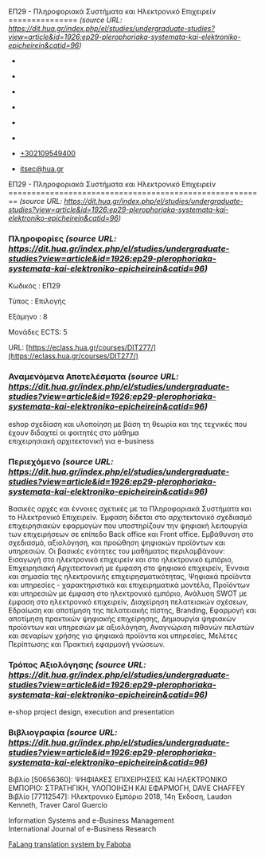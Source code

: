 ΕΠ29 - Πληροφοριακά Συστήματα και Ηλεκτρονικό Επιχειρείν
===============    *(source URL: https://dit.hua.gr/index.php/el/studies/undergraduate-studies?view=article&id=1926:ep29-plerophoriaka-systemata-kai-elektroniko-epicheirein&catid=96)*

*   [](https://www.facebook.com/ditharokopio)
*   [](https://www.youtube.com/channel/UCEHkYirpXF1nSLxDCrfDZ4A)
*   [](https://www.linkedin.com/company/77699385)
*   [](https://www.instagram.com/dithua)

*   [](https://dit.hua.gr/index.php/el/studies/undergraduate-studies)
*   [](https://dit.hua.gr/index.php/en/studies/undergraduate-studies)

*   [+302109549400](tel:+302109549400)
*   [itsec@hua.gr](mailto:itsec@hua.gr)

ΕΠ29 - Πληροφοριακά Συστήματα και Ηλεκτρονικό Επιχειρείν
========================================================  *(source URL: https://dit.hua.gr/index.php/el/studies/undergraduate-studies?view=article&id=1926:ep29-plerophoriaka-systemata-kai-elektroniko-epicheirein&catid=96)*

### Πληροφορίες  *(source URL: https://dit.hua.gr/index.php/el/studies/undergraduate-studies?view=article&id=1926:ep29-plerophoriaka-systemata-kai-elektroniko-epicheirein&catid=96)*

Κωδικός : ΕΠ29

Τύπος : Επιλογής

Εξάμηνο : 8

Μονάδες ECTS: 5

URL: [https://eclass.hua.gr/courses/DIT277/](https://eclass.hua.gr/courses/DIT277/)

### Αναμενόμενα Αποτελέσματα  *(source URL: https://dit.hua.gr/index.php/el/studies/undergraduate-studies?view=article&id=1926:ep29-plerophoriaka-systemata-kai-elektroniko-epicheirein&catid=96)*

eshop σχεδίαση και υλοποίηση με βάση τη θεωρία και της τεχνικές που έχουν διδαχτεί οι φοιτητές στο μάθημα  
επιχειρησιακή αρχιτεκτονική για e-business

### Περιεχόμενο  *(source URL: https://dit.hua.gr/index.php/el/studies/undergraduate-studies?view=article&id=1926:ep29-plerophoriaka-systemata-kai-elektroniko-epicheirein&catid=96)*

Βασικές αρχές και έννοιες σχετικές με τα Πληροφοριακά Συστήματα και το Ηλεκτρονικό Επιχειρείν. Έμφαση δίδεται στο αρχιτεκτονικό σχεδιασμό επιχειρησιακών εφαρμογών που υποστηρίζουν την ψηφιακή λειτουργία των επιχειρήσεων σε επίπεδο Back office και Front office. Εμβάθυνση στο σχεδιασμό, αξιολόγηση, και προώθηση ψηφιακών προϊόντων και υπηρεσιών. Οι βασικές ενότητες του μαθήματος περιλαμβάνουν: Εισαγωγή στο ηλεκτρονικό επιχειρείν και στο ηλεκτρονικό εμπόριο, Επιχειρησιακή Αρχιτεκτονική με έμφαση στο ψηφιακό επιχειρείν, Έννοια και σημασία της ηλεκτρονικής επιχειρησματικότητας, Ψηφιακά προϊόντα και υπηρεσίες - χαρακτηριστικά και επιχειρηματικά μοντέλα, Προϊόντων και υπηρεσιών με έμφαση στο ηλεκτρονικό εμπόριο, Ανάλυση SWOT με έμφαση στο ηλεκτρονικό επιχειρείν, Διαχείρηση πελατειακών σχέσεων, Εδραίωση και αποτίμηση της πελατειακής πίστης, Branding, Εφαρμογή και αποτίμηση πρακτικών ψηφιακής επιχείρησης, Δημιουργία ψηφιακών προϊόντων και υπηρεσιών με αξιολόγηση, Αναγνώριση πιθανών πελατών και σεναρίων χρήσης για ψηφιακά προϊόντα και υπηρεσίες, Μελέτες Περίπτωσης και Πρακτική εφαρμογή γνώσεων.

### Τρόπος Αξιολόγησης  *(source URL: https://dit.hua.gr/index.php/el/studies/undergraduate-studies?view=article&id=1926:ep29-plerophoriaka-systemata-kai-elektroniko-epicheirein&catid=96)*

e-shop project design, execution and presentation

### Βιβλιογραφία  *(source URL: https://dit.hua.gr/index.php/el/studies/undergraduate-studies?view=article&id=1926:ep29-plerophoriaka-systemata-kai-elektroniko-epicheirein&catid=96)*

Βιβλίο \[50656360\]: ΨΗΦΙΑΚΕΣ ΕΠΙΧΕΙΡΗΣΕΙΣ ΚΑΙ ΗΛΕΚΤΡΟΝΙΚΟ ΕΜΠΟΡΙΟ: ΣΤΡΑΤΗΓΙΚΗ, ΥΛΟΠΟΙΗΣΗ ΚΑΙ ΕΦΑΡΜΟΓΗ, DAVE CHAFFEY  
Βιβλίο \[77112547\]: Ηλεκτρονικό Εμπόριο 2018, 14η Έκδοση, Laudon Kenneth, Traver Carol Guercio

Information Systems and e-Business Management  
International Journal of e-Business Research

[FaLang translation system by Faboba](http://www.faboba.com/ "Faboba : Création de composantJoomla")

[](https://dit.hua.gr/index.php/el/studies/undergraduate-studies?view=article&id=1926:ep29-plerophoriaka-systemata-kai-elektroniko-epicheirein&catid=96#)
